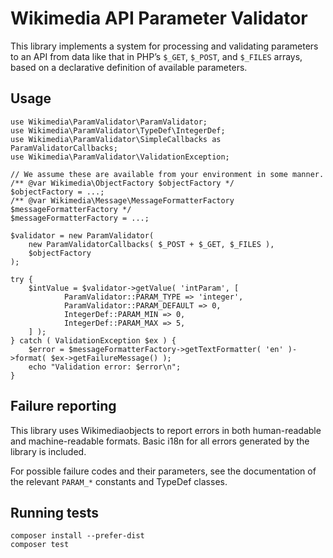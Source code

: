Wikimedia API Parameter Validator
=================================

This library implements a system for processing and validating parameters to an API from data like that in PHP’s `$_GET`, `$_POST`, and `$_FILES` arrays, based on a declarative definition of available parameters.

Usage
-----

    use Wikimedia\ParamValidator\ParamValidator;
    use Wikimedia\ParamValidator\TypeDef\IntegerDef;
    use Wikimedia\ParamValidator\SimpleCallbacks as ParamValidatorCallbacks;
    use Wikimedia\ParamValidator\ValidationException;

    // We assume these are available from your environment in some manner.
    /** @var Wikimedia\ObjectFactory $objectFactory */
    $objectFactory = ...;
    /** @var Wikimedia\Message\MessageFormatterFactory $messageFormatterFactory */
    $messageFormatterFactory = ...;

    $validator = new ParamValidator(
        new ParamValidatorCallbacks( $_POST + $_GET, $_FILES ),
        $objectFactory
    );

    try {
        $intValue = $validator->getValue( 'intParam', [
                ParamValidator::PARAM_TYPE => 'integer',
                ParamValidator::PARAM_DEFAULT => 0,
                IntegerDef::PARAM_MIN => 0,
                IntegerDef::PARAM_MAX => 5,
        ] );
    } catch ( ValidationException $ex ) {
        $error = $messageFormatterFactory->getTextFormatter( 'en' )->format( $ex->getFailureMessage() );
        echo "Validation error: $error\n";
    }

Failure reporting
-----------------

This library uses Wikimediaobjects to report errors in both human-readable and machine-readable formats. Basic i18n for all errors generated by the library is included.

For possible failure codes and their parameters, see the documentation of the relevant `PARAM_*` constants and TypeDef classes.

Running tests
-------------

    composer install --prefer-dist
    composer test
